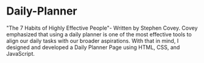 # Daily-Planner
"The 7 Habits of Highly Effective People"- Written by Stephen Covey. Covey emphasized that using a daily planner is one of the most effective tools to align our daily tasks with our broader aspirations. With that in mind, I designed and developed a Daily Planner Page using HTML, CSS, and JavaScript.
